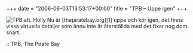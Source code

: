 +++
date = "2006-06-03T13:53:17+00:00"
title = "TPB &#8211; Uppe igen"
+++

<img id="image71" src="/images/2006/06/hollybay.thumbnail.jpg" alt="TPB att. Holly" />  
Nu är [thepiratebay.org][1] uppe och kör igen, det finns vissa virtuella detaljer som ännu inte är återställda med det fixar nog dom snart.

:: TPB, The Pirate Bay

<small></small>

 [1]: http://www.thepiratebay.org
